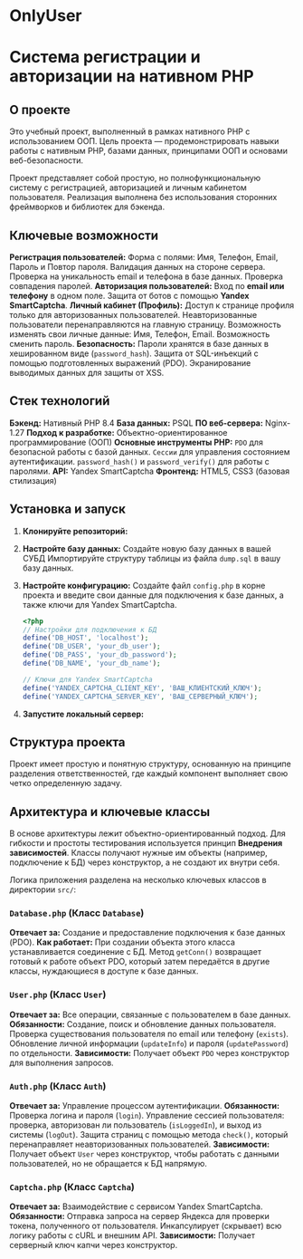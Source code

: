 # OnlyUser
# Система регистрации и авторизации на нативном PHP

## О проекте

Это учебный проект, выполненный в рамках нативного PHP с использованием ООП. Цель проекта — продемонстрировать навыки работы с нативным PHP, базами данных, принципами ООП и основами веб-безопасности.

Проект представляет собой простую, но полнофункциональную систему с регистрацией, авторизацией и личным кабинетом пользователя. Реализация выполнена без использования сторонних фреймворков и библиотек для бэкенда.

## Ключевые возможности

**Регистрация пользователей:**
    Форма с полями: Имя, Телефон, Email, Пароль и Повтор пароля.
    Валидация данных на стороне сервера.
    Проверка на уникальность email и телефона в базе данных.
    Проверка совпадения паролей.
**Авторизация пользователей:**
    Вход по **email или телефону** в одном поле.
    Защита от ботов с помощью **Yandex SmartCaptcha**.
**Личный кабинет (Профиль):**
    Доступ к странице профиля только для авторизованных пользователей.
    Неавторизованные пользователи перенаправляются на главную страницу.
    Возможность изменять свои личные данные: Имя, Телефон, Email.
    Возможность сменить пароль.
**Безопасность:**
    Пароли хранятся в базе данных в хешированном виде (`password_hash`).
    Защита от SQL-инъекций с помощью подготовленных выражений (PDO).
    Экранирование выводимых данных для защиты от XSS.

## Стек технологий

**Бэкенд:** Нативный PHP 8.4
**База данных:** PSQL
**ПО веб-сервера:** Nginx-1.27
**Подход к разработке:** Объектно-ориентированное программирование (ООП)
**Основные инструменты PHP:**
    `PDO` для безопасной работы с базой данных.
    `Сессии` для управления состоянием аутентификации.
    `password_hash()` и `password_verify()` для работы с паролями.
**API:** Yandex SmartCaptcha
**Фронтенд:** HTML5, CSS3 (базовая стилизация)

## Установка и запуск

1.  **Клонируйте репозиторий:**

2.  **Настройте базу данных:**
    Создайте новую базу данных в вашей СУБД
    Импортируйте структуру таблицы из файла `dump.sql` в вашу базу данных.

3.  **Настройте конфигурацию:**
    Создайте файл `config.php` в корне проекта и введите свои данные для подключения к базе данных, а также ключи для Yandex SmartCaptcha.
    ```php
    <?php
    // Настройки для подключения к БД
    define('DB_HOST', 'localhost');
    define('DB_USER', 'your_db_user');
    define('DB_PASS', 'your_db_password');
    define('DB_NAME', 'your_db_name');

    // Ключи для Yandex SmartCaptcha
    define('YANDEX_CAPTCHA_CLIENT_KEY', 'ВАШ_КЛИЕНТСКИЙ_КЛЮЧ');
    define('YANDEX_CAPTCHA_SERVER_KEY', 'ВАШ_СЕРВЕРНЫЙ_КЛЮЧ');
    ```

4.  **Запустите локальный сервер:**

## Структура проекта

Проект имеет простую и понятную структуру, основанную на принципе разделения ответственностей, где каждый компонент выполняет свою четко определенную задачу.

## Архитектура и ключевые классы

В основе архитектуры лежит объектно-ориентированный подход. Для гибкости и простоты тестирования используется принцип **Внедрения зависимостей**. Классы получают нужные им объекты (например, подключение к БД) через конструктор, а не создают их внутри себя.

Логика приложения разделена на несколько ключевых классов в директории `src/`:

### `Database.php` (Класс `Database`)

**Отвечает за:** Создание и предоставление подключения к базе данных (PDO).
**Как работает:** При создании объекта этого класса устанавливается соединение с БД. Метод `getConn()` возвращает готовый к работе объект PDO, который затем передаётся в другие классы, нуждающиеся в доступе к базе данных.

### `User.php` (Класс `User`)
**Отвечает за:** Все операции, связанные с пользователем в базе данных.
**Обязанности:**
    Создание, поиск и обновление данных пользователя.
    Проверка существования пользователя по email или телефону (`exists`).
    Обновление личной информации (`updateInfo`) и пароля (`updatePassword`) по отдельности.
**Зависимости:** Получает объект `PDO` через конструктор для выполнения запросов.

### `Auth.php` (Класс `Auth`)
**Отвечает за:** Управление процессом аутентификации.
**Обязанности:**
    Проверка логина и пароля (`login`).
    Управление сессией пользователя: проверка, авторизован ли пользователь (`isLoggedIn`), и выход из системы (`logOut`).
    Защита страниц с помощью метода `check()`, который перенаправляет неавторизованных пользователей.
**Зависимости:** Получает объект `User` через конструктор, чтобы работать с данными пользователей, но не обращается к БД напрямую.

### `Captcha.php` (Класс `Captcha`)
**Отвечает за:** Взаимодействие с сервисом Yandex SmartCaptcha.
**Обязанности:**
    Отправка запроса на сервер Яндекса для проверки токена, полученного от пользователя.
    Инкапсулирует (скрывает) всю логику работы с cURL и внешним API.
**Зависимости:** Получает серверный ключ капчи через конструктор.
